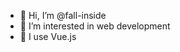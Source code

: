 - 👋 Hi, I’m @fall-inside
- 👀 I’m interested in web development
- 🌱 I use Vue.js


<!---
fall-inside/fall-inside is a ✨ special ✨ repository because its `README.md` (this file) appears on your GitHub profile.
You can click the Preview link to take a look at your changes.
--->

